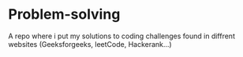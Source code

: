 # Problem-solving
A repo where i put my solutions to coding challenges found in diffrent websites (Geeksforgeeks, leetCode, Hackerank...)
